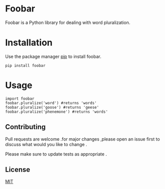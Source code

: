 #  **Foobar**
Foobar is a Python library for dealing with word pluralization.

#  **Installation**
Use the package manager [pip](https://pypi.org/project/pip/)  to install  foobar.

`pip install foobar`

#  **Usage**
```
import foobar 
foobar.pluralize('word') #returns 'words'
foobar.pluralize('goose') #returns 'geese'
foobar.pluralize('phenemone') #returns 'words'

```
##  **Contributing**

Pull requests are welcome .for major changes ,please open an issue first to discuss what would you like to change .

Please make sure to update tests as appropriate .

##  **License**

[MIT](https://www.mit.edu/)
